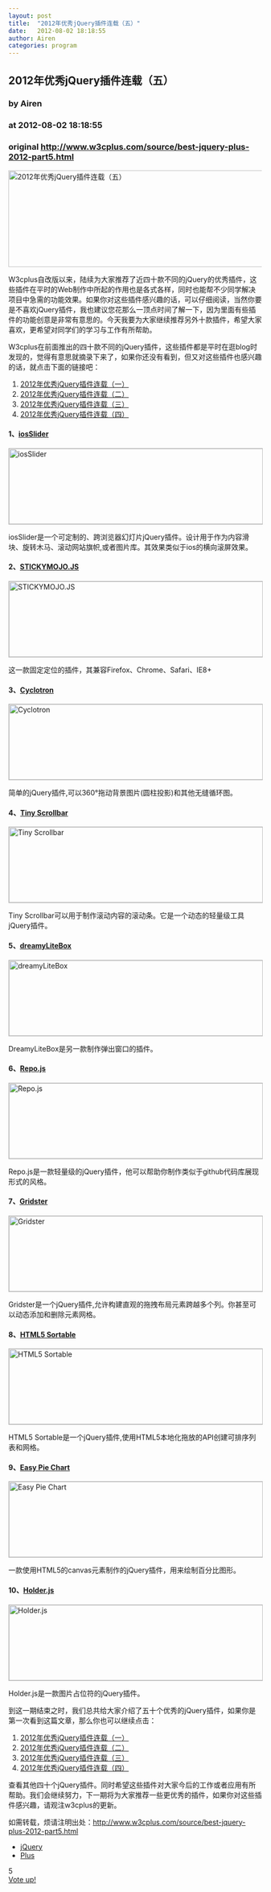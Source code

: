 ```yaml
---
layout: post
title:  "2012年优秀jQuery插件连载（五）"
date:   2012-08-02 18:18:55
author: Airen
categories: program
---
```


## 2012年优秀jQuery插件连载（五）
### by Airen
### at 2012-08-02 18:18:55
### original <http://www.w3cplus.com/source/best-jquery-plus-2012-part5.html>

<div><div><div><img src="http://www.w3cplus.com/sites/default/files/source/jquery_logo_0.png" width="523" height="192" alt="2012年优秀jQuery插件连载（五）"></div></div></div><div><div><div><p>W3cplus自改版以来，陆续为大家推荐了近四十款不同的jQuery的优秀插件，这些插件在平时的Web制作中所起的作用也是各式各样，同时也能帮不少同学解决项目中急需的功能效果。如果你对这些插件感兴趣的话，可以仔细阅读，当然你要是不喜欢jQuery插件，我也建议您花那么一顶点时间了解一下，因为里面有些插件的功能创意是非常有意思的。今天我要为大家继续推荐另外十款插件，希望大家喜欢，更希望对同学们的学习与工作有所帮助。</p>
<p>W3cplus在前面推出的四十款不同的jQuery插件，这些插件都是平时在逛blog时发现的，觉得有意思就摘录下来了，如果你还没有看到，但又对这些插件也感兴趣的话，就点击下面的链接吧：</p>
<ol><li><a href="http://www.w3cplus.com/source/best-jquery-plus-2012-part1.html">2012年优秀jQuery插件连载（一）</a></li>
<li><a href="http://www.w3cplus.com/source/best-jquery-plus-2012-part2.html">2012年优秀jQuery插件连载（二）</a></li>
<li><a href="http://www.w3cplus.com/source/best-jquery-plus-2012-part3.html">2012年优秀jQuery插件连载（三）</a></li>
<li><a href="http://www.w3cplus.com/source/best-jquery-plus-2012-part4.html">2012年优秀jQuery插件连载（四）</a></li>
</ol><h4>1、<a href="http://www.iosscripts.com/iosslider/">iosSlider </a></h4>
<p><a href="http://www.iosscripts.com/iosslider/"><img alt="iosSlider" border="0" height="150" src="http://www.w3cplus.com/sites/default/files/source/jQuery-ios-slider.jpg" style="border:1px solid silver" width="560"></a></p>
<p>iosSlider是一个可定制的、跨浏览器幻灯片jQuery插件。设计用于作为内容滑块、旋转木马、滚动网站旗帜,或者图片库。其效果类似于ios的横向滚屏效果。</p>
<h4>2、<a href="http://mojotech.github.com/stickymojo/">STICKYMOJO.JS </a></h4>
<p><a href="http://mojotech.github.com/stickymojo/"><img alt="STICKYMOJO.JS" border="0" height="150" src="http://www.w3cplus.com/sites/default/files/source/jQuery-sticky-mojo.jpg" style="border:1px solid silver" width="560"></a></p>
<p>这一款固定定位的插件，其兼容Firefox、Chrome、Safari、IE8+</p>
<h4>3、<a href="https://github.com/mahonnaise/cyclotron">Cyclotron </a></h4>
<p><a href="https://github.com/mahonnaise/cyclotron"><img alt="Cyclotron" border="0" height="150" src="http://www.w3cplus.com/sites/default/files/source/jQuery-cyclotron.jpg" style="border:1px solid silver" width="560"></a></p>
<p>简单的jQuery插件,可以360°拖动背景图片(圆柱投影)和其他无缝循环图。</p>
<h4>4、<a href="http://baijs.nl/tinyscrollbar/">Tiny Scrollbar </a></h4>
<p><a href="http://baijs.nl/tinyscrollbar/"><img alt="Tiny Scrollbar" border="0" height="150" src="http://www.w3cplus.com/sites/default/files/source/jQuery-tiny-scrollbar.jpg" style="border:1px solid silver" width="560"></a></p>
<p>Tiny Scrollbar可以用于制作滚动内容的滚动条。它是一个动态的轻量级工具jQuery插件。</p>
<h4>5、<a href="https://github.com/andres314/dreamyLiteBox">dreamyLiteBox </a></h4>
<p><a href="https://github.com/andres314/dreamyLiteBox"><img alt="dreamyLiteBox" border="0" height="150" src="http://www.w3cplus.com/sites/default/files/source/jQuery-dreamy-lite-box.jpg" style="border:1px solid silver" width="560"></a></p>
<p>DreamyLiteBox是另一款制作弹出窗口的插件。</p>
<h4>6、<a href="http://darcyclarke.me/dev/repojs/">Repo.js </a></h4>
<p><a href="http://darcyclarke.me/dev/repojs/"><img alt="Repo.js" border="0" height="150" src="http://www.w3cplus.com/sites/default/files/source/jQuery-repo.jpg" style="border:1px solid silver" width="560"></a></p>
<p>Repo.js是一款轻量级的jQuery插件，他可以帮助你制作类似于github代码库展现形式的风格。</p>
<h4>7、<a href="http://gridster.net/">Gridster</a></h4>
<p><a href="http://gridster.net/"><img alt="Gridster" border="0" height="150" src="http://www.w3cplus.com/sites/default/files/source/jQuery-gridster.jpg" style="border:1px solid silver" width="560"></a></p>
<p>Gridster是一个jQuery插件,允许构建直观的拖拽布局元素跨越多个列。你甚至可以动态添加和删除元素网格。</p>
<h4>8、<a href="http://farhadi.ir/projects/html5sortable/">HTML5 Sortable</a></h4>
<p><a href="http://farhadi.ir/projects/html5sortable/"><img alt="HTML5 Sortable" border="0" height="150" src="http://www.w3cplus.com/sites/default/files/source/jQuery-html5-sortable.jpg" style="border:1px solid silver" width="560"></a></p>
<p>HTML5 Sortable是一个jQuery插件,使用HTML5本地化拖放的API创建可排序列表和网格。</p>
<h4>9、<a href="javascript:void(0);">Easy Pie Chart</a></h4>
<p><a href="http://rendro.github.com/easy-pie-chart/"><img alt="Easy Pie Chart" border="0" height="150" src="http://www.w3cplus.com/sites/default/files/source/jQuery-easy-pie-chart.jpg" style="border:1px solid silver" width="560"></a></p>
<p>一款使用HTML5的canvas元素制作的jQuery插件，用来绘制百分比图形。</p>
<h4>10、<a href="http://imsky.github.com/holder/">Holder.js</a></h4>
<p><a href="http://imsky.github.com/holder/"><img alt="Holder.js" border="0" height="150" src="http://www.w3cplus.com/sites/default/files/source/jQuery-holder.jpg" style="border:1px solid silver" width="560"></a></p>
<p>Holder.js是一款图片占位符的jQuery插件。</p>
<p>到这一期结束之时，我们总共给大家介绍了五十个优秀的jQuery插件，如果你是第一次看到这篇文章，那么你也可以继续点击：</p>
<ol><li><a href="http://www.w3cplus.com/source/best-jquery-plus-2012-part1.html">2012年优秀jQuery插件连载（一）</a></li>
<li><a href="http://www.w3cplus.com/source/best-jquery-plus-2012-part2.html">2012年优秀jQuery插件连载（二）</a></li>
<li><a href="http://www.w3cplus.com/source/best-jquery-plus-2012-part3.html">2012年优秀jQuery插件连载（三）</a></li>
<li><a href="http://www.w3cplus.com/source/best-jquery-plus-2012-part4.html">2012年优秀jQuery插件连载（四）</a></li>
</ol><p>查看其他四十个jQuery插件。同时希望这些插件对大家今后的工作或者应用有所帮助。我们会继续努力，下一期将为大家推荐一些更优秀的插件，如果你对这些插件感兴趣，请观注w3cplus的更新。</p>
<p>如需转载，烦请注明出处：<a href="http://www.w3cplus.com/source/best-jquery-plus-2012-part5.html">http://www.w3cplus.com/source/best-jquery-plus-2012-part5.html</a></p>
</div></div></div><div><ul><li><a href="http://www.w3cplus.com/resource/tags/54.html">jQuery</a></li><li><a href="http://www.w3cplus.com/resource/tags/98.html">Plus</a></li></ul></div><div><div><div><div>
      <div>5</div>
                  <a href="http://www.w3cplus.com/vote/node/348/1/vote/alternate/_oFMCkxcVOg0fN85NgFBxyp01JnhjGtY1mhfzCF9mRc/nojs" rel="nofollow">
                <div title="Vote up!"></div>
          <div>Vote up!</div>
              </a>
                </div>
</div></div></div><img src="http://www1.feedsky.com/t1/663554438/W3CPlus/feedsky/s.gif?r=http://www.w3cplus.com/source/best-jquery-plus-2012-part5.html" border="0" height="0" width="0">